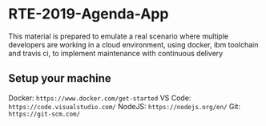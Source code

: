 # RTE-2019-Agenda-App

This material is prepared to emulate a real scenario where multiple developers are working in a cloud environment, using docker, ibm toolchain and travis ci, to implement maintenance with continuous delivery

## Setup your machine

Docker:
`https://www.docker.com/get-started`
VS Code:
`https://code.visualstudio.com/`
NodeJS:
`https://nodejs.org/en/`
Git:
`https://git-scm.com/`

